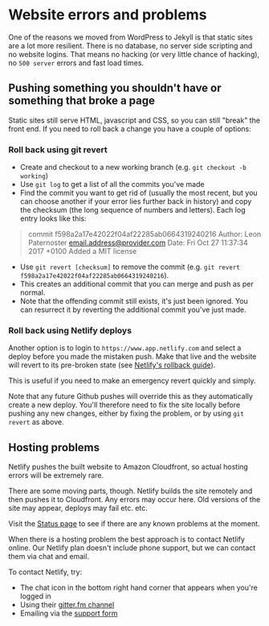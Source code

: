 # Website errors and problems

One of the reasons we moved from WordPress to Jekyll is that static sites are a lot more resilient. There is no database, no server side scripting and no website logins. That means no hacking (or very little chance of hacking), no `500 server` errors and fast load times.

## Pushing something you shouldn't have or something that broke a page

Static sites still serve HTML, javascript and CSS, so you can still "break" the front end. If you need to roll back a change you have a couple of options:

### Roll back using git revert

- Create and checkout to a new working branch (e.g. `git checkout -b working`)
- Use `git log` to get a list of all the commits you've made
- Find the commit you want to get rid of (usually the most recent, but you can choose another if your error lies further back in history) and copy the checksum (the long sequence of numbers and letters). Each log entry looks like this:

> commit f598a2a17e42022f04af22285ab0664319240216
> Author: Leon Paternoster <email.address@provider.com>
> Date:   Fri Oct 27 11:37:34 2017 +0100
> Added a MIT license

- Use `git revert [checksum]` to remove the commit (e.g. `git revert f598a2a17e42022f04af22285ab0664319240216`).
- This creates an additional commit that you can merge and push as per normal.
- Note that the offending commit still exists, it's just been ignored. You can resurrect it by reverting the additional commit you've just made.

### Roll back using Netlify deploys

Another option is to login to `https://www.app.netlify.com` and select a deploy before you made the mistaken push. Make that live and the website will revert to its pre-broken state (see [Netlify's rollback guide](https://www.netlify.com/docs/manual-deploys/#rolling-back-versions)).

This is useful if you need to make an emergency revert quickly and simply.

Note that any future Github pushes will override this as they automatically create a new deploy. You'll therefore need to fix the site locally before pushing any new changes, either by fixing the problem, or by using `git revert` as above.

## Hosting problems

Netlify pushes the built website to Amazon Cloudfront, so actual hosting errors will be extremely rare.

There are some moving parts, though. Netlify builds the site remotely and then pushes it to Cloudfront. Any errors may occur here. Old versions of the site may appear, deploys may fail etc. etc.

Visit the [Status page](https://status.netlify.com) to see if there are any known problems at the moment.

When there is a hosting problem the best approach is to contact Netlify online. Our Netlify plan doesn't include phone support, but we can contact them via chat and email.

To contact Netlify, try:

- The chat icon in the bottom right hand corner that appears when you're logged in
- Using their [gitter.fm channel](https://gitter.im/netlify/community)
- Emailing via the [support form](https://www.netlify.com/support/)
